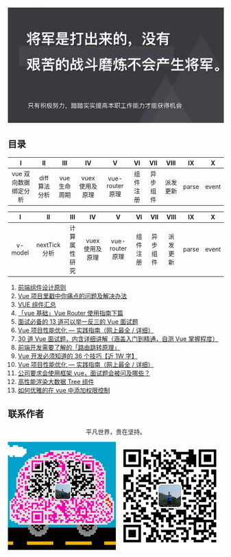 ![image](./img/timg.jpg)
<br>

## 目录

|          I           |      II       |     III      |       IV        |        V        |    VI    |   VII    |   VIII   |  IX   |   X   |
| :------------------: | :-----------: | :----------: | :-------------: | :-------------: | :------: | :------: | :------: | :---: | :---: |
| vue 双向数据绑定分析 | diff 算法分析 | vue 生命周期 | vuex 使用及原理 | vue-router 原理 | 组件注册 | 异步组件 | 派发更新 | parse | event |

|    I    |      II       |     III      |       IV        |        V        |    VI    |   VII    |   VIII   |  IX   |   X   |
| :-----: | :-----------: | :----------: | :-------------: | :-------------: | :------: | :------: | :------: | :---: | :---: |
| v-model | nextTick 分析 | 计算属性研究 | vuex 使用及原理 | vue-router 原理 | 组件注册 | 异步组件 | 派发更新 | parse | event |

1. [前端组件设计原则](https://mp.weixin.qq.com/s/ofmfQFAVlTCvKFnZ6A-0_Q)
2. [Vue 项目里戳中你痛点的问题及解决办法](https://juejin.im/post/5b174de8f265da6e410e0b4e)
3. [VUE 组件汇总](https://juejin.im/post/5af16a2cf265da0b8636353b)
4. [「vue 基础」Vue Router 使用指南下篇](https://mp.weixin.qq.com/s/wiuIwybeSEUjxw-WN_Fm6A)
5. [面试必备的 13 道可以举一反三的 Vue 面试题](https://juejin.im/post/5d41eec26fb9a06ae439d29f)
6. [Vue 项目性能优化 — 实践指南（网上最全 / 详细）](https://juejin.im/post/5d548b83f265da03ab42471d)
7. [30 道 Vue 面试题，内含详细讲解（涵盖入门到精通，自测 Vue 掌握程度）](https://juejin.im/post/5d59f2a451882549be53b170)
8. [前端开发需要了解的「路由跳转原理」](https://mp.weixin.qq.com/s/2RXM0c22e30mZbtrPNzrYw)
9. [Vue 开发必须知道的 36 个技巧【近 1W 字】](https://juejin.im/post/5d9d386fe51d45784d3f8637)
10. [Vue 项目性能优化 — 实践指南（网上最全 / 详细）](https://juejin.im/post/5d548b83f265da03ab42471d)
11. [公司要求会使用框架 vue，面试题会被问及哪些？](https://juejin.im/post/5cf495e96fb9a07ef5622025)
12. [高性能渲染大数据 Tree 组件](https://segmentfault.com/a/1190000021228976)
13. [如何优雅的在 vue 中添加权限控制](https://juejin.im/post/5c7bae3ff265da2db27950f3)

## 联系作者

<div align="center">
    <p>
        平凡世界，贵在坚持。
    </p>
    <img src="./img/contact.png" />
</div>
